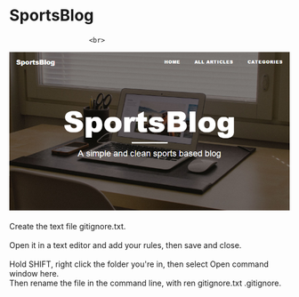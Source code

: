 # SportsBlog                        <br>
                        <br>
<img src='https://github.com/kosomi/SportsBlog/blob/master/Untitled.png'>                        <br>
                        <br>
Create the text file gitignore.txt.                        <br>               
Open it in a text editor and add your rules, then save and close.                        <br>                    
Hold SHIFT, right click the folder you're in, then select Open command window here.                        <br>
Then rename the file in the command line, with ren gitignore.txt .gitignore.                        <br>
